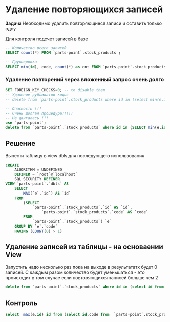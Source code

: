# Удаление повторяющихся записей

**Задача**
Необходимо удалить повторяющиеся записи и оставить только одну  

Для контроля подсчет записей в базе   


```sql
-- Количество всего записей
SELECT count(*) FROM `parts-point`.stock_products ;

-- Группировка 
SELECT min(id), code, count(*) as cnt FROM `parts-point`.stock_products group by `code` having cnt>1;
```


### Удаление повторений через вложенный запрос очень долго

```sql
SET FOREIGN_KEY_CHECKS=0; -- to disable them
-- Удаление дубликатов кодов 
-- delete from `parts-point`.stock_products where id in (select min(e.id) from (select * from  `parts-point`.stock_products) e group by `code` having count(*)>1);

-- Опасность !!!
-- Очень долгая процедура!!!!!
-- Не двигалась !!!
use `parts-point`;
delete from `parts-point`.`stock_products` where id in (SELECT min(e.id) id  FROM (select id,code from  `parts-point`.stock_products) e group by `code` having count(*)>1) limit 100;
```


## Решение 
Вынести таблицу в view  dbls для последующего использования

```sql
CREATE 
    ALGORITHM = UNDEFINED 
    DEFINER = `root`@`localhost` 
    SQL SECURITY DEFINER
VIEW `parts-point`.`dbls` AS
    SELECT 
        MAX(`e`.`id`) AS `id`
    FROM
        (SELECT 
            `parts-point`.`stock_products`.`id` AS `id`,
                `parts-point`.`stock_products`.`code` AS `code`
        FROM
            `parts-point`.`stock_products`) `e`
    GROUP BY `e`.`code`
    HAVING (COUNT(0) > 1)
```


## Удаление записей из таблицы - на основаении View
Запустить надо несколько раз пока на выходе в результататх будет 0 записей. 
С каждым разом количество будет уменьшаться - это происходит в том случае если 
повторяющихся записей больше чем 2

```sql
delete from `parts-point`.`stock_products` where id in (select id from dbls)
```

## Контроль
```sql
select  max(e.id) id from (select id,code from  `parts-point`.stock_products) e group by `code` having count(*)>1 limit 10;
```

